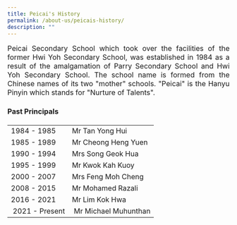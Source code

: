 ```yaml
---
title: Peicai's History
permalink: /about-us/peicais-history/
description: ""
---
```

<font size="3">
<p><p align="justify"><font size="3">Peicai Secondary School which took over the facilities of the former Hwi Yoh Secondary School, was established in 1984 as a result of the amalgamation of Parry Secondary School and Hwi Yoh Secondary School. The school name is formed from the Chinese names of its two "mother" schools. "Peicai" is the Hanyu Pinyin which stands for "Nurture of Talents".</font></p>
<h4><strong>Past Principals</strong></h4>
<table>
<tbody>
<tr>
<td>1984 - 1985</td>
	<td>Mr Tan Yong Hui</td>
</tr>
<tr>
<td>1985 - 1989&nbsp;</td>
<td>Mr Cheong Heng Yuen&nbsp;</td>
</tr>
<tr>
<td>1990 - 1994</td>
<td>Mrs Song Geok Hua&nbsp;</td>
</tr>
<tr>
<td>1995 - 1999</td>
<td>Mr Kwok Kah Kuoy&nbsp;</td>
</tr>
<tr>
<td>2000 - 2007</td>
<td>Mrs Feng Moh Cheng&nbsp;</td>
</tr>
<tr>
<td>2008 - 2015</td>
<td>Mr Mohamed Razali&nbsp;</td>
</tr>
<tr>
<td>2016 - 2021</td>
<td>Mr Lim Kok Hwa</td>
</tr>
<tr>
<td>&nbsp;2021 - Present</td>
<td>&nbsp;Mr Michael Muhunthan</td>
</tr>
</tbody>
</table>
	